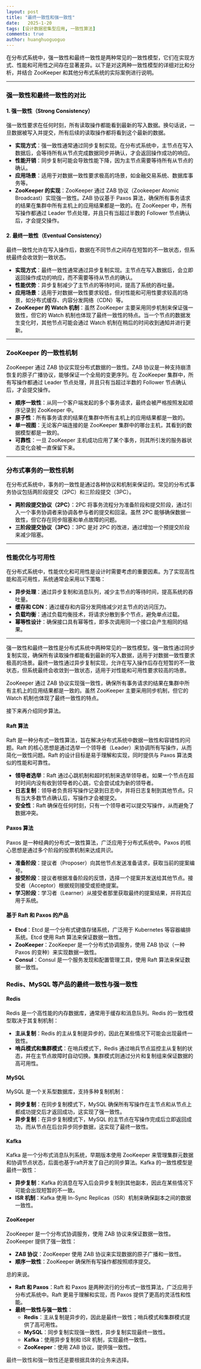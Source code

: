 ```yaml
---
layout: post
title: "最终一致性和强一致性"
date:   2025-1-20
tags: [设计数据密集型应用, 一致性算法]
comments: true
author: huanghuoguoguo
---
```



<font style="color:rgb(6, 6, 7);">在分布式系统中，强一致性和最终一致性是两种常见的一致性模型，它们在实现方式、性能和可用性之间存在显著差异。以下是对这两种一致性模型的详细对比和分析，并结合 ZooKeeper 和其他分布式系统的实际案例进行说明。</font>

---

### <font style="color:rgb(6, 6, 7);">强一致性和最终一致性的对比</font>
#### <font style="color:rgb(6, 6, 7);">1. 强一致性（Strong Consistency）</font>
<font style="color:rgb(6, 6, 7);">强一致性要求在任何时刻，所有读取操作都能看到最新的写入数据。换句话说，一旦数据被写入并提交，所有后续的读取操作都将看到这个最新的数据</font><font style="color:rgb(6, 6, 7);">。</font>

+ **<font style="color:rgb(6, 6, 7);">实现方式</font>**<font style="color:rgb(6, 6, 7);">：强一致性通常通过同步复制实现。在分布式系统中，主节点在写入数据后，会等待所有从节点完成数据同步并确认，才会返回操作成功的响应</font><font style="color:rgb(6, 6, 7);">。</font>
+ **<font style="color:rgb(6, 6, 7);">性能开销</font>**<font style="color:rgb(6, 6, 7);">：同步复制可能会导致性能下降，因为主节点需要等待所有从节点的确认</font><font style="color:rgb(6, 6, 7);">。</font>
+ **<font style="color:rgb(6, 6, 7);">应用场景</font>**<font style="color:rgb(6, 6, 7);">：适用于对数据一致性要求极高的场景，如金融交易系统、数据库事务等</font><font style="color:rgb(6, 6, 7);">。</font>
+ **<font style="color:rgb(6, 6, 7);">ZooKeeper 的实现</font>**<font style="color:rgb(6, 6, 7);">：ZooKeeper 通过 ZAB 协议（Zookeeper Atomic Broadcast）实现强一致性。ZAB 协议基于 Paxos 算法，确保所有事务请求的结果在集群中所有主机上的应用结果都是一致的</font><font style="color:rgb(6, 6, 7);">。在 ZooKeeper 中，所有写操作都通过 Leader 节点处理，并且只有当超过半数的 Follower 节点确认后，才会提交操作</font><font style="color:rgb(6, 6, 7);">。</font>

#### <font style="color:rgb(6, 6, 7);">2. 最终一致性（Eventual Consistency）</font>
<font style="color:rgb(6, 6, 7);">最终一致性允许在写入操作后，数据在不同节点之间存在短暂的不一致状态，但系统最终会收敛到一致状态</font><font style="color:rgb(6, 6, 7);">。</font>

+ **<font style="color:rgb(6, 6, 7);">实现方式</font>**<font style="color:rgb(6, 6, 7);">：最终一致性通常通过异步复制实现。主节点在写入数据后，会立即返回操作成功的响应，而不需要等待从节点的确认</font><font style="color:rgb(6, 6, 7);">。</font>
+ **<font style="color:rgb(6, 6, 7);">性能优势</font>**<font style="color:rgb(6, 6, 7);">：异步复制减少了主节点的等待时间，提高了系统的吞吐量</font><font style="color:rgb(6, 6, 7);">。</font>
+ **<font style="color:rgb(6, 6, 7);">应用场景</font>**<font style="color:rgb(6, 6, 7);">：适用于对数据一致性要求较低，但对性能和可用性要求较高的场景，如分布式缓存、内容分发网络（CDN）等</font><font style="color:rgb(6, 6, 7);">。</font>
+ **<font style="color:rgb(6, 6, 7);">ZooKeeper 的 Watch 机制</font>**<font style="color:rgb(6, 6, 7);">：虽然 ZooKeeper 主要采用同步机制来保证强一致性，但它的 Watch 机制也体现了最终一致性的特点。当一个节点的数据发生变化时，其他节点可能会通过 Watch 机制在稍后的时间收到通知并进行更新</font><font style="color:rgb(6, 6, 7);">。</font>

---

### <font style="color:rgb(6, 6, 7);">ZooKeeper 的一致性机制</font>
<font style="color:rgb(6, 6, 7);">ZooKeeper 通过 ZAB 协议实现分布式数据的一致性。ZAB 协议是一种支持崩溃恢复的原子广播协议，能够保证一个全局的变更序列</font><font style="color:rgb(6, 6, 7);">。在 ZooKeeper 集群中，所有写操作都通过 Leader 节点处理，并且只有当超过半数的 Follower 节点确认后，才会提交操作</font><font style="color:rgb(6, 6, 7);">。</font>

+ **<font style="color:rgb(6, 6, 7);">顺序一致性</font>**<font style="color:rgb(6, 6, 7);">：从同一个客户端发起的多个事务请求，最终会被严格按照发起顺序记录到 ZooKeeper 中</font><font style="color:rgb(6, 6, 7);">。</font>
+ **<font style="color:rgb(6, 6, 7);">原子性</font>**<font style="color:rgb(6, 6, 7);">：所有事务请求的结果在集群中所有主机上的应用结果都是一致的</font><font style="color:rgb(6, 6, 7);">。</font>
+ **<font style="color:rgb(6, 6, 7);">单一视图</font>**<font style="color:rgb(6, 6, 7);">：无论客户端连接的是 ZooKeeper 集群中的哪台主机，其看到的数据模型都是一致的</font><font style="color:rgb(6, 6, 7);">。</font>
+ **<font style="color:rgb(6, 6, 7);">可靠性</font>**<font style="color:rgb(6, 6, 7);">：一旦 ZooKeeper 主机成功应用了某个事务，则其所引发的服务器状态变化会被一直保留下来</font><font style="color:rgb(6, 6, 7);">。</font>

---

### <font style="color:rgb(6, 6, 7);">分布式事务的一致性机制</font>
<font style="color:rgb(6, 6, 7);">在分布式系统中，事务的一致性是通过各种协议和机制来保证的。常见的分布式事务协议包括两阶段提交（2PC）和三阶段提交（3PC）</font><font style="color:rgb(6, 6, 7);">。</font>

+ **<font style="color:rgb(6, 6, 7);">两阶段提交协议（2PC）</font>**<font style="color:rgb(6, 6, 7);">：2PC 将事务流程分为准备阶段和提交阶段，通过引入一个事务协调者来协调各参与者的提交和回滚</font><font style="color:rgb(6, 6, 7);">。虽然 2PC 能够确保数据一致性，但它存在同步阻塞和单点故障的问题</font><font style="color:rgb(6, 6, 7);">。</font>
+ **<font style="color:rgb(6, 6, 7);">三阶段提交协议（3PC）</font>**<font style="color:rgb(6, 6, 7);">：3PC 是对 2PC 的改进，通过增加一个预提交阶段来减少阻塞</font><font style="color:rgb(6, 6, 7);">。</font>

---

### <font style="color:rgb(6, 6, 7);">性能优化与可用性</font>
<font style="color:rgb(6, 6, 7);">在分布式系统中，性能优化和可用性是设计时需要考虑的重要因素。为了实现高性能和高可用性，系统通常会采用以下策略：</font>

+ **<font style="color:rgb(6, 6, 7);">异步处理</font>**<font style="color:rgb(6, 6, 7);">：通过异步复制和消息队列，减少主节点的等待时间，提高系统的吞吐量</font><font style="color:rgb(6, 6, 7);">。</font>
+ **<font style="color:rgb(6, 6, 7);">缓存和 CDN</font>**<font style="color:rgb(6, 6, 7);">：通过缓存和内容分发网络减少对主节点的访问压力</font><font style="color:rgb(6, 6, 7);">。</font>
+ **<font style="color:rgb(6, 6, 7);">负载均衡</font>**<font style="color:rgb(6, 6, 7);">：通过负载均衡技术，将请求分散到多个节点，避免单点过载</font><font style="color:rgb(6, 6, 7);">。</font>
+ **<font style="color:rgb(6, 6, 7);">幂等性设计</font>**<font style="color:rgb(6, 6, 7);">：确保接口具有幂等性，即多次调用同一个接口会产生相同的结果</font><font style="color:rgb(6, 6, 7);">。</font>

---

<font style="color:rgb(6, 6, 7);">强一致性和最终一致性是分布式系统中两种常见的一致性模型。强一致性通过同步复制实现，确保所有读取操作都能看到最新的写入数据，适用于对数据一致性要求极高的场景。最终一致性通过异步复制实现，允许在写入操作后存在短暂的不一致状态，但系统最终会收敛到一致状态，适用于对性能和可用性要求较高的场景。</font>

<font style="color:rgb(6, 6, 7);">ZooKeeper 通过 ZAB 协议实现强一致性，确保所有事务请求的结果在集群中所有主机上的应用结果都是一致的。虽然 ZooKeeper 主要采用同步机制，但它的 Watch 机制也体现了最终一致性的特点。</font>

<font style="color:rgb(6, 6, 7);">接下来再介绍同步算法。</font>

#### <font style="color:rgb(6, 6, 7);">Raft 算法</font>
<font style="color:rgb(6, 6, 7);">Raft 是一种分布式一致性算法，旨在解决分布式系统中数据一致性和容错性的问题。Raft 的核心思想是通过选举一个领导者（Leader）来协调所有写操作，从而简化一致性问题</font><font style="color:rgb(6, 6, 7);">。Raft 的设计目标是易于理解和实现，同时提供与 Paxos 算法类似的性能和可靠性。</font>

+ **<font style="color:rgb(6, 6, 7);">领导者选举</font>**<font style="color:rgb(6, 6, 7);">：Raft 通过心跳机制和超时机制来选举领导者。如果一个节点在超时时间内没有收到领导者的心跳，它会尝试成为新的领导者</font><font style="color:rgb(6, 6, 7);">。</font>
+ **<font style="color:rgb(6, 6, 7);">日志复制</font>**<font style="color:rgb(6, 6, 7);">：领导者负责将写操作记录到日志中，并将日志复制到其他节点。只有当大多数节点确认后，写操作才会被提交</font><font style="color:rgb(6, 6, 7);">。</font>
+ **<font style="color:rgb(6, 6, 7);">安全性</font>**<font style="color:rgb(6, 6, 7);">：Raft 确保在任何时刻，只有一个领导者可以提交写操作，从而避免了数据冲突</font><font style="color:rgb(6, 6, 7);">。</font>

#### <font style="color:rgb(6, 6, 7);">Paxos 算法</font>
<font style="color:rgb(6, 6, 7);">Paxos 是一种经典的分布式一致性算法，广泛应用于分布式系统中。Paxos 的核心思想是通过多个阶段的投票机制来达成共识</font><font style="color:rgb(6, 6, 7);">。</font>

+ **<font style="color:rgb(6, 6, 7);">准备阶段</font>**<font style="color:rgb(6, 6, 7);">：提议者（Proposer）向其他节点发送准备请求，获取当前的提案编号</font><font style="color:rgb(6, 6, 7);">。</font>
+ **<font style="color:rgb(6, 6, 7);">接受阶段</font>**<font style="color:rgb(6, 6, 7);">：提议者根据准备阶段的反馈，选择一个提案并发送给其他节点。接受者（Acceptor）根据规则接受或拒绝提案</font><font style="color:rgb(6, 6, 7);">。</font>
+ **<font style="color:rgb(6, 6, 7);">学习阶段</font>**<font style="color:rgb(6, 6, 7);">：学习者（Learner）从接受者那里获取最终的提案结果，并将其应用于系统</font><font style="color:rgb(6, 6, 7);">。</font>

#### <font style="color:rgb(6, 6, 7);">基于 Raft 和 Paxos 的产品</font>
+ **<font style="color:rgb(6, 6, 7);">Etcd</font>**<font style="color:rgb(6, 6, 7);">：Etcd 是一个分布式键值存储系统，广泛用于 Kubernetes 等容器编排系统。Etcd 使用 Raft 算法来保证数据一致性</font><font style="color:rgb(6, 6, 7);">。</font>
+ **<font style="color:rgb(6, 6, 7);">ZooKeeper</font>**<font style="color:rgb(6, 6, 7);">：ZooKeeper 是一个分布式协调服务，使用 ZAB 协议（一种 Paxos 的变种）来实现数据一致性</font><font style="color:rgb(6, 6, 7);">。</font>
+ **<font style="color:rgb(6, 6, 7);">Consul</font>**<font style="color:rgb(6, 6, 7);">：Consul 是一个服务发现和配置管理工具，使用 Raft 算法来保证数据一致性</font><font style="color:rgb(6, 6, 7);">。</font>

### <font style="color:rgb(6, 6, 7);">Redis、MySQL 等产品的最终一致性与强一致性</font>
#### <font style="color:rgb(6, 6, 7);">Redis</font>
<font style="color:rgb(6, 6, 7);">Redis 是一个高性能的内存数据库，通常用于缓存和消息队列。Redis 的一致性模型取决于其复制机制：</font>

+ **<font style="color:rgb(6, 6, 7);">主从复制</font>**<font style="color:rgb(6, 6, 7);">：Redis 的主从复制是异步的，因此在某些情况下可能会出现最终一致性</font><font style="color:rgb(6, 6, 7);">。</font>
+ **<font style="color:rgb(6, 6, 7);">哨兵模式和集群模式</font>**<font style="color:rgb(6, 6, 7);">：在哨兵模式下，Redis 通过哨兵节点监控主从复制的状态，并在主节点故障时自动切换。集群模式则通过分片和复制组来保证数据的高可用性</font><font style="color:rgb(6, 6, 7);">。</font>

#### <font style="color:rgb(6, 6, 7);">MySQL</font>
<font style="color:rgb(6, 6, 7);">MySQL 是一个关系型数据库，支持多种复制机制：</font>

+ **<font style="color:rgb(6, 6, 7);">同步复制</font>**<font style="color:rgb(6, 6, 7);">：在同步复制模式下，MySQL 确保所有写操作在主节点和从节点上都成功提交后才返回成功，这实现了强一致性</font><font style="color:rgb(6, 6, 7);">。</font>
+ **<font style="color:rgb(6, 6, 7);">异步复制</font>**<font style="color:rgb(6, 6, 7);">：在异步复制模式下，MySQL 的主节点在写操作完成后立即返回成功，而从节点在后台异步同步数据，这实现了最终一致性</font><font style="color:rgb(6, 6, 7);">。</font>

#### <font style="color:rgb(6, 6, 7);">Kafka</font>
<font style="color:rgb(6, 6, 7);">Kafka 是一个分布式消息队列系统，早期版本使用 ZooKeeper 来管理集群元数据和协调节点状态，后面也基于raft开发了自己的同步算法。Kafka 的一致性模型是最终一致性：</font>

+ **<font style="color:rgb(6, 6, 7);">异步复制</font>**<font style="color:rgb(6, 6, 7);">：Kafka 的消息在写入后会异步复制到其他副本，因此在某些情况下可能会出现短暂的不一致</font><font style="color:rgb(6, 6, 7);">。</font>
+ **<font style="color:rgb(6, 6, 7);">ISR 机制</font>**<font style="color:rgb(6, 6, 7);">：Kafka 使用 In-Sync Replicas（ISR）机制来确保副本之间的数据一致性</font><font style="color:rgb(6, 6, 7);">。</font>

#### <font style="color:rgb(6, 6, 7);">ZooKeeper</font>
<font style="color:rgb(6, 6, 7);">ZooKeeper 是一个分布式协调服务，使用 ZAB 协议来保证数据一致性。ZooKeeper 提供了强一致性：</font>

+ **<font style="color:rgb(6, 6, 7);">ZAB 协议</font>**<font style="color:rgb(6, 6, 7);">：ZooKeeper 使用 ZAB 协议来实现数据的原子广播和一致性</font><font style="color:rgb(6, 6, 7);">。</font>
+ **<font style="color:rgb(6, 6, 7);">顺序一致性</font>**<font style="color:rgb(6, 6, 7);">：ZooKeeper 确保所有写操作都按照顺序提交</font><font style="color:rgb(6, 6, 7);">。</font>

<font style="color:rgb(6, 6, 7);">总的来说。</font>

+ **<font style="color:rgb(6, 6, 7);">Raft 和 Paxos</font>**<font style="color:rgb(6, 6, 7);">：Raft 和 Paxos 是两种流行的分布式一致性算法，广泛应用于分布式系统中。Raft 更易于理解和实现，而 Paxos 提供了更高的灵活性和性能。</font>
+ **<font style="color:rgb(6, 6, 7);">最终一致性与强一致性</font>**<font style="color:rgb(6, 6, 7);">：</font>
    - **<font style="color:rgb(6, 6, 7);">Redis</font>**<font style="color:rgb(6, 6, 7);">：主从复制是异步的，因此是最终一致性；哨兵模式和集群模式提供了高可用性。</font>
    - **<font style="color:rgb(6, 6, 7);">MySQL</font>**<font style="color:rgb(6, 6, 7);">：同步复制实现强一致性，异步复制实现最终一致性。</font>
    - **<font style="color:rgb(6, 6, 7);">Kafka</font>**<font style="color:rgb(6, 6, 7);">：使用异步复制和 ISR 机制，实现最终一致性。</font>
    - **<font style="color:rgb(6, 6, 7);">ZooKeeper</font>**<font style="color:rgb(6, 6, 7);">：使用 ZAB 协议，提供强一致性。</font>

最终一致性和强一致性还是要根据具体的业务来选择。